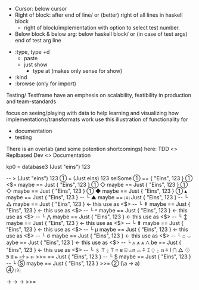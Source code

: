 
- Cursor: below cursor
- Right of block: after end of line/ or (better) right of all lines in haskell block
  * right of block/implementation with option to select test number.
- Below block & below arg: below haskell block/ or (in case of test args) end of test arg line

* :type, type +d
  * paste
  * just show
    * type at (makes only sense for show)
* :kind
* :browse (only for import)


Testing/ Testframe have an emphesis on scalability, featibility in production and team-standards

focus on seeing/playing with data
to help learning and visualizing how implementations/transformats work
use this illustration of functionality for 
* documentation
* testing

There is an overlab (and some potention shortcomings) here:
  TDD <> Replbased Dev <> Documentation


kp0 = database3 (Just "eins") 123

-- > (Just "eins") 123
①  = (Just eins) 123
selSome ①  == { "Eins", 123 }
①  <$> maybe == Just { "Eins", 123 }
①  ◇ maybe == Just { "Eins", 123 }
①  ◇ maybe == Just { "Eins", 123 }
①  ◆ maybe == Just { "Eins", 123 }
①  ▴ maybe == Just { "Eins", 123 }
-- └ ▲ maybe == ⑷ Just { "Eins", 123 }
-- └ △ maybe == Just { "Eins", 123 }   ← this use as <$>
-- └ ↟ maybe == Just { "Eins", 123 }   ← this use as <$>
-- └ ˄ maybe == Just { "Eins", 123 }   ← this use as <$>
-- └ ⋀ maybe == Just { "Eins", 123 }   ← this use as <$>
-- └ ↕ maybe == Just { "Eins", 123 }   ← this use as <$>
-- └ ⬍ maybe == Just { "Eins", 123 }   ← this use as <$>
-- └ μ maybe == Just { "Eins", 123 }   ← this use as <$>
-- └ σ maybe == Just { "Eins", 123 }   ← this use as <$>
-- └ ⌂ ⌵ aybe == Just { "Eins", 123 }   ← this use as <$>
-- └ ⩟ ⩚ ⩓ ⋀ be == Just { "Eins", 123 }   ← this use as <$>
-- └ ﹩ ⍡ ⍚ ⍑ ⌗ e ⍓ ⏙n ⌓ ⍏ ⌶ ⍜ ⍛ ⍝ ≗ l ⋂ △ ⟐ ⪜ ≧ ⫦ ⊧⫩ ⊩ ⊫ >>= == Just { "Eins", 123 }
-- └ $ maybe == Just { "Eins", 123 }
-- └ Ⓢ  maybe == Just { "Eins", 123 } >>=
②            (\a → a)              
④
⑼

→ -> → >>= 
